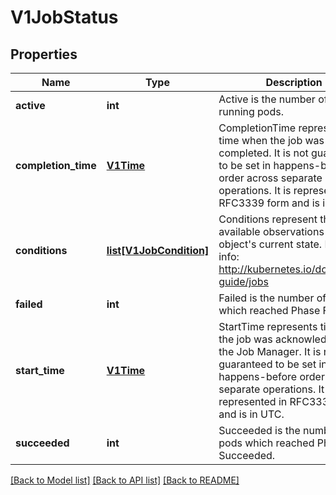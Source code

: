 # V1JobStatus

## Properties
Name | Type | Description | Notes
------------ | ------------- | ------------- | -------------
**active** | **int** | Active is the number of actively running pods. | [optional] 
**completion_time** | [**V1Time**](V1Time.md) | CompletionTime represents time when the job was completed. It is not guaranteed to be set in happens-before order across separate operations. It is represented in RFC3339 form and is in UTC. | [optional] 
**conditions** | [**list[V1JobCondition]**](V1JobCondition.md) | Conditions represent the latest available observations of an object&#39;s current state. More info: http://kubernetes.io/docs/user-guide/jobs | [optional] 
**failed** | **int** | Failed is the number of pods which reached Phase Failed. | [optional] 
**start_time** | [**V1Time**](V1Time.md) | StartTime represents time when the job was acknowledged by the Job Manager. It is not guaranteed to be set in happens-before order across separate operations. It is represented in RFC3339 form and is in UTC. | [optional] 
**succeeded** | **int** | Succeeded is the number of pods which reached Phase Succeeded. | [optional] 

[[Back to Model list]](../README.md#documentation-for-models) [[Back to API list]](../README.md#documentation-for-api-endpoints) [[Back to README]](../README.md)


